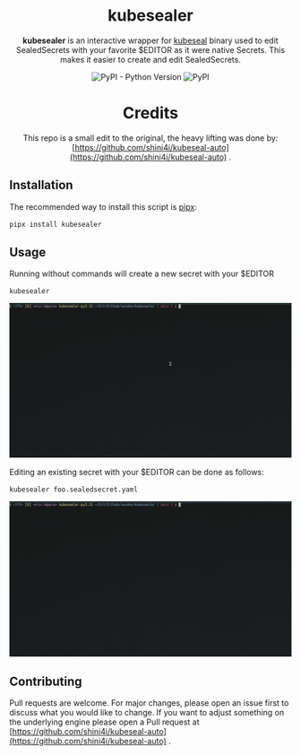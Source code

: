 <div align="center">

# kubesealer

<b>kubesealer</b> is an interactive wrapper for [kubeseal](https://github.com/bitnami-labs/sealed-secrets) binary used to edit SealedSecrets with your favorite $EDITOR as it were native Secrets. This makes it easier to create and edit SealedSecrets.


![PyPI - Python Version](https://img.shields.io/pypi/pyversions/kubesealer?style=plastic)
![PyPI](https://img.shields.io/pypi/v/kubesealer?style=plastic)

# Credits

This repo is a small edit to the original, the heavy lifting was done by: [https://github.com/shini4i/kubeseal-auto](https://github.com/shini4i/kubeseal-auto) .


</div>

## Installation

The recommended way to install this script is [pipx](https://github.com/pypa/pipx):

```bash
pipx install kubesealer
```

## Usage

Running without commands will create a new secret with your $EDITOR

```
kubesealer
```

<img src=".github/assets/kubesealer.gif" alt="Showcase" style="max-width: 100%;" width="620">

Editing an existing secret with your $EDITOR can be done as follows:

```
kubesealer foo.sealedsecret.yaml
```

<img src=".github/assets/kubesealer_edit.gif" alt="Showcase" style="max-width: 100%;" width="620">

## Contributing

Pull requests are welcome. For major changes, please open an issue first to discuss what you would like to change. If you want to adjust something on the underlying engine please open a Pull request at [https://github.com/shini4i/kubeseal-auto](https://github.com/shini4i/kubeseal-auto) .
